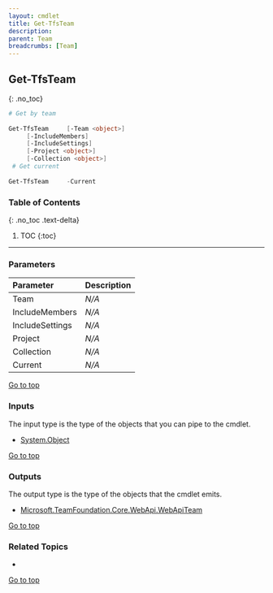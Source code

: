 ```yaml
---
layout: cmdlet
title: Get-TfsTeam
description: 
parent: Team
breadcrumbs: [Team]
---
```

## Get-TfsTeam
{: .no_toc}



```powershell
# Get by team
 
Get-TfsTeam     [-Team <object>]
     [-IncludeMembers]
     [-IncludeSettings]
     [-Project <object>]
     [-Collection <object>]
 # Get current
 
Get-TfsTeam     -Current

```

### Table of Contents
{: .no_toc .text-delta}

1. TOC
{:toc}

-----
### Parameters

| Parameter | Description |
|:----------|-------------|
 | Team | _N/A_ |
 | IncludeMembers | _N/A_ |
 | IncludeSettings | _N/A_ |
 | Project | _N/A_ |
 | Collection | _N/A_ |
 | Current | _N/A_ |
 
[Go to top](#get-tfsteam)

### Inputs

The input type is the type of the objects that you can pipe to the cmdlet.

* [System.Object](https://docs.microsoft.com/en-us/dotnet/api/System.Object)

[Go to top](#get-tfsteam)

### Outputs

The output type is the type of the objects that the cmdlet emits.

* [Microsoft.TeamFoundation.Core.WebApi.WebApiTeam](https://docs.microsoft.com/en-us/dotnet/api/Microsoft.TeamFoundation.Core.WebApi.WebApiTeam)

[Go to top](#get-tfsteam)

### Related Topics

* 


[Go to top](#get-tfsteam)

